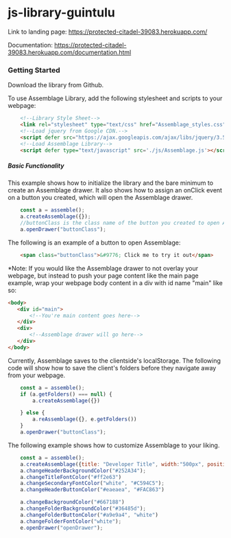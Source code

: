 # js-library-guintulu

Link to landing page: https://protected-citadel-39083.herokuapp.com/

Documentation: https://protected-citadel-39083.herokuapp.com/documentation.html
### Getting Started

Download the library from Github.

To use Assemblage Library, add the following stylesheet and scripts to your webpage:
```html
    <!--Library Style Sheet-->
    <link rel="stylesheet" type="text/css" href="Assemblage_styles.css">
    <!--Load jquery from Google CDN.-->
    <script defer src="https://ajax.googleapis.com/ajax/libs/jquery/3.5.1/jquery.min.js"></script>
    <!--Load Assemblage Library-->
    <script defer type="text/javascript" src='./js/Assemblage.js'></script>
```
##### Basic Functionality
This example shows how to initialize the library and the bare minimum to create an Assemblage drawer.
It also shows how to assign an onClick event on a button you created, which will open the Assemblage drawer.

```javascript
    const a = assemble();
    a.createAssemblage({});
    //buttonClass is the class name of the button you created to open Assemblage
    a.openDrawer("buttonClass");
   ```         
The following is an example of a button to open Assemblage:

```html
    <span class="buttonClass">&#9776; Click me to try it out</span>
```              
*Note: If you would like the Assemblage drawer to not overlay your webpage, but instead to push your page content like the main page example,
wrap your webpage body content in a div with id name "main" like so:
 ```html
 <body>
    <div id="main">
        <!--You're main content goes here-->
    </div>
    <div>
        <!--Assemblage drawer will go here-->
    </div>
 </body>
```
Currently, Assemblage saves to the clientside's localStorage.
The following code will show how to save the client's folders before they navigate away from your webpage.
```javascript
    const a = assemble();
    if (a.getFolders() === null) {
        a.createAssemblage({})

    } else {
        a.reAssemblage({}, e.getFolders())
    }
    a.openDrawer("buttonClass");
```
The following example shows how to customize Assemblage to your liking.

```javascript
    const a = assemble();
    a.createAssemblage({title: "Developer Title", width:"500px", position:"right"})
    a.changeHeaderBackgroundColor("#252A34");
    a.changeTitleFontColor("#ff2e63")
    a.changeSecondaryFontColor("white", "#C594C5");
    a.changeHeaderButtonColor("#eaeaea", "#FAC863")

    a.changeBackgroundColor("#667188")
    a.changeFolderBackgroundColor("#36485d");
    a.changeFolderButtonColor("#a9e9a4", "white")
    a.changeFolderFontColor("white");
    e.openDrawer("openDrawer");
```